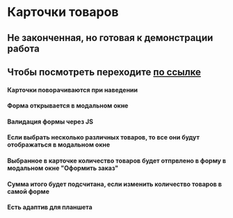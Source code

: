 # Карточки товаров
## Не законченная, но готовая к демонстрации работа
## Чтобы посмотреть переходите [по ссылке](https://lina1528.github.io/Cards/)
#### Карточки поворачиваются при наведении
#### Форма открывается в модальном окне
#### Валидация формы через JS 
#### Если выбрать несколько различных товаров, то все они будут отображаться в модальном окне
#### Выбранное в карточке количество товаров будет отпрвлено в форму в модальном окне "Оформить заказ"
#### Сумма итого будет подсчитана, если изменить количество товаров в самой форме
#### Есть адаптив для планшета
